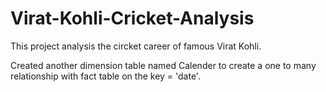 # Virat-Kohli-Cricket-Analysis
This project analysis the circket career of famous Virat Kohli. 

Created another dimension table named Calender to create a one to many relationship with fact table on the key = 'date'.
